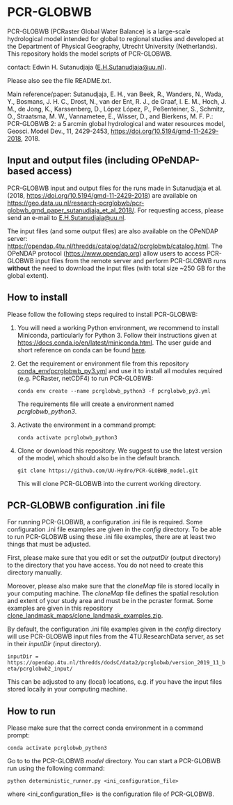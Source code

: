 # PCR-GLOBWB

PCR-GLOBWB (PCRaster Global Water Balance) is a large-scale hydrological model intended for global to regional studies and developed at the Department of Physical Geography, Utrecht University (Netherlands). This repository holds the model scripts of PCR-GLOBWB. 

contact: Edwin H. Sutanudjaja (E.H.Sutanudjaja@uu.nl).

Please also see the file README.txt.

Main reference/paper: Sutanudjaja, E. H., van Beek, R., Wanders, N., Wada, Y., Bosmans, J. H. C., Drost, N., van der Ent, R. J., de Graaf, I. E. M., Hoch, J. M., de Jong, K., Karssenberg, D., López López, P., Peßenteiner, S., Schmitz, O., Straatsma, M. W., Vannametee, E., Wisser, D., and Bierkens, M. F. P.: PCR-GLOBWB 2: a 5 arcmin global hydrological and water resources model, Geosci. Model Dev., 11, 2429-2453, https://doi.org/10.5194/gmd-11-2429-2018, 2018.

## Input and output files (including OPeNDAP-based access)

PCR-GLOBWB input and output files for the runs made in Sutanudjaja et al. (2018, https://doi.org/10.5194/gmd-11-2429-2018) are available on https://geo.data.uu.nl/research-pcrglobwb/pcr-globwb_gmd_paper_sutanudjaja_et_al_2018/. For requesting access, please send an e-mail to E.H.Sutanudjaja@uu.nl.

The input files (and some output files) are also available on the OPeNDAP server: https://opendap.4tu.nl/thredds/catalog/data2/pcrglobwb/catalog.html. The OPeNDAP protocol (https://www.opendap.org) allow users to access PCR-GLOBWB input files from the remote server and perform PCR-GLOBWB runs **without** the need to download the input files (with total size ~250 GB for the global extent).

## How to install

Please follow the following steps required to install PCR-GLOBWB:

 1. You will need a working Python environment, we recommend to install Miniconda, particularly for Python 3. Follow their instructions given at https://docs.conda.io/en/latest/miniconda.html. The user guide and short reference on conda can be found [here](https://docs.conda.io/projects/conda/en/latest/user-guide/cheatsheet.html).

 2. Get the requirement or environment file from this repository [conda_env/pcrglobwb_py3.yml](conda_env/pcrglobwb_py3.yml) and use it to install all modules required (e.g. PCRaster, netCDF4) to run PCR-GLOBWB:

    `conda env create --name pcrglobwb_python3 -f pcrglobwb_py3.yml`

    The requirements file will create a environment named *pcrglobwb_python3*.

 3. Activate the environment in a command prompt:

    `conda activate pcrglobwb_python3`

 4. Clone or download this repository. We suggest to use the latest version of the model, which should also be in the default branch. 

    `git clone https://github.com/UU-Hydro/PCR-GLOBWB_model.git`

    This will clone PCR-GLOBWB into the current working directory.


## PCR-GLOBWB configuration .ini file

For running PCR-GLOBWB, a configuration .ini file is required. Some configuration .ini file examples are given in the *config* directory. To be able to run PCR-GLOBWB using these .ini file examples, there are at least two things that must be adjusted. 

First, please make sure that you edit or set the *outputDir* (output directory) to the directory that you have access. You do not need to create this directory manually.  

Moreover, please also make sure that the *cloneMap* file is stored locally in your computing machine. The *cloneMap* file defines the spatial resolution and extent of your study area and must be in the pcraster format. Some examples are given in this repository [clone_landmask_maps/clone_landmask_examples.zip](clone_landmask_maps/clone_landmask_examples.zip).

By default, the configuration .ini file examples given in the *config* directory will use PCR-GLOBWB input files from the 4TU.ResearchData server, as set in their *inputDir* (input directory). 

`inputDir = https://opendap.4tu.nl/thredds/dodsC/data2/pcrglobwb/version_2019_11_beta/pcrglobwb2_input/`

This can be adjusted to any (local) locations, e.g. if you have the input files stored locally in your computing machine. 


## How to run

Please make sure that the correct conda environment in a command prompt:

`conda activate pcrglobwb_python3`

Go to to the PCR-GLOBWB *model* directory. You can start a PCR-GLOBWB run using the following command: 

`python deterministic_runner.py <ini_configuration_file>`

where <ini_configuration_file> is the configuration file of PCR-GLOBWB. 
